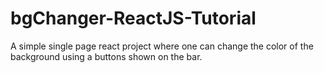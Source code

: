 # bgChanger-ReactJS-Tutorial
A simple single page react project where one can change the color of the background using a buttons shown on the bar.
